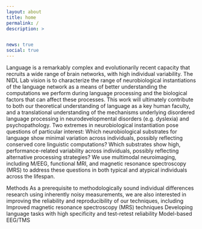 ```yaml
---
layout: about
title: home
permalink: /
description: >


news: true
social: true
---
```


Language is a remarkably complex and evolutionarily recent capacity that recruits a wide range of brain networks, with high individual variability. The NIDL Lab vision is to characterize the range of neurobiological instantiations of the language network as a means of better understanding the computations we perform during language processing and the biological factors that can affect these processes. This work will ultimately contribute to both our theoretical understanding of language as a key human faculty, and a translational understanding of the mechanisms underlying disordered language processing in neurodevelopmental disorders (e.g. dyslexia) and psychopathology.
Two extremes in neurobiological instantiation pose questions of particular interest:
Which neurobiological substrates for language show minimal variation across individuals, possibly reflecting conserved core linguistic computations?
 Which substrates show high, performance-related variability across individuals, possibly reflecting alternative processing strategies?
We use multimodal neuroimaging, including M/EEG, functional MRI, and magnetic resonance spectroscopy (MRS) to address these questions in both typical and atypical individuals across the lifespan.

Methods
As a prerequisite to methodologically sound individual differences research using inherently noisy measurements, we are also interested in improving the reliability and reproducibility of our techniques, including
Improved magnetic resonance spectroscopy (MRS) techniques
Developing language tasks with high specificity and test-retest reliability
Model-based EEG/TMS
